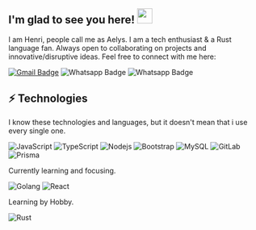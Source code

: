 ## I'm glad to see you here! <img src="https://raw.githubusercontent.com/aemmadi/aemmadi/master/wave.gif" width="30">

I am Henri, people call me as Aelys. I am a tech enthusiast & a Rust language fan. Always open to collaborating on projects and innovative/disruptive ideas. Feel free to connect with me here:


[![Gmail Badge](https://img.shields.io/badge/-aelysch@proton.me-c14438?style=flat-square&logo=Gmail&logoColor=white&link=mailto:aelysch@proton.me)](mailto:aelysch@proton.me)
![Whatsapp Badge](https://img.shields.io/badge/-+5519989770025-c14438?style=flat-square&logo=whatsapp&color=black&logoColor=green)
![Whatsapp Badge](https://img.shields.io/badge/-a3lys-c14438?style=flat-square&logo=discord&color=purple&logoColor=blue)

## ⚡ Technologies
I know these technologies and languages, but it doesn't mean that i use every single one.

![JavaScript](https://img.shields.io/badge/-JavaScript-black?style=flat-square&logo=javascript)
![TypeScript](https://img.shields.io/badge/-TypeScript-white?style=flat-square&logo=typescript)
![Nodejs](https://img.shields.io/badge/-Nodejs-green?style=flat-square&logo=Node.js)
![Bootstrap](https://img.shields.io/badge/-Tailwind-563D7C?style=flat-square&logo=tailwindcss)
![MySQL](https://img.shields.io/badge/-MongoDB-black?style=flat-square&logo=mongodb)
![GitLab](https://img.shields.io/badge/-Express-FCA121?style=flat-square&logo=express)
![Prisma](https://img.shields.io/badge/-Prisma-darkblue?style=flat-square&logo=prisma)

Currently learning and focusing. 

![Golang](https://img.shields.io/badge/-Golang-blue?style=flat-square&logo=go)
![React](https://img.shields.io/badge/-React-black?style=flat-square&logo=react)

Learning by Hobby.

![Rust](https://img.shields.io/badge/-Rust-yellow?style=flat-square&logo=rust)





